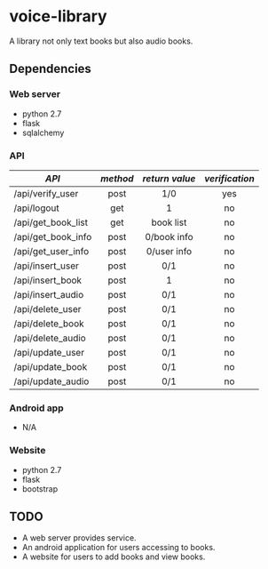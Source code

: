 # voice-library

A library not only text books but also audio books.

## Dependencies

### Web server

*   python 2.7
*   flask
*   sqlalchemy

### API

|*API*              |*method* |*return value* |*verification* |
|-------------------|:-------:|:-------------:|:-------------:|
|/api/verify_user   |post     |1/0            |yes            |
|/api/logout        |get      |1              |no             |
|/api/get_book_list |get      |book list      |no             |
|/api/get_book_info |post     |0/book info    |no             |
|/api/get_user_info |post     |0/user info    |no             |
|/api/insert_user   |post     |0/1            |no             |
|/api/insert_book   |post     |1              |no             |
|/api/insert_audio  |post     |0/1            |no             |
|/api/delete_user   |post     |0/1            |no             |
|/api/delete_book   |post     |0/1            |no             |
|/api/delete_audio  |post     |0/1            |no             |
|/api/update_user   |post     |0/1            |no             |
|/api/update_book   |post     |0/1            |no             |
|/api/update_audio  |post     |0/1            |no             |

### Android app

*   N/A

### Website

*   python 2.7
*   flask
*   bootstrap

## TODO

*   A web server provides service.
*   An android application for users accessing to books.
*   A website for users to add books and view books. 